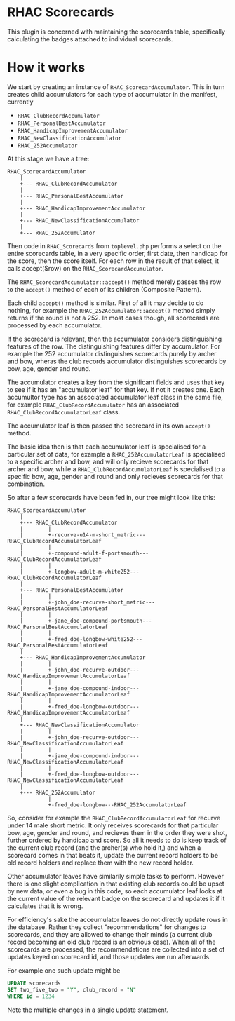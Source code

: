 # RHAC Scorecards

This plugin is concerned with maintaining the scorecards table,
specifically calculating the badges attached to individual scorecards.

# How it works

We start by creating an instance of `RHAC_ScorecardAccumulator`.
This in turn creates child accumulators for each type of accumulator
in the manifest, currently

* `RHAC_ClubRecordAccumulator`
* `RHAC_PersonalBestAccumulator`
* `RHAC_HandicapImprovementAccumulator`
* `RHAC_NewClassificationAccumulator`
* `RHAC_252Accumulator`

At this stage we have a tree:
```
RHAC_ScorecardAccumulator
    |
    +--- RHAC_ClubRecordAccumulator
    |
    +--- RHAC_PersonalBestAccumulator
    |
    +--- RHAC_HandicapImprovementAccumulator
    |
    +--- RHAC_NewClassificationAccumulator
    |
    +--- RHAC_252Accumulator
```

Then code in `RHAC_Scorecards` from `toplevel.php` performs a select
on the entire scorecards table, in a very specific order, first
date, then handicap for the score, then the score itself. For each
row in the result of that select, it calls accept($row) on the
`RHAC_ScorecardAccumulator`.

The `RHAC_ScorecardAccumulator::accept()` method merely passes the
row to the `accept()` method of each of its children (Composite
Pattern).

Each child `accept()` method is similar. First of all it may decide
to do nothing, for example the `RHAC_252Accumulator::accept()`
method simply returns if the round is not a 252. In most cases
though, all scorecards are processed by each accumulator.

If the scorecard is relevant, then the accumulator considers
distinguishing features of the row. The distinguishing features
differ by accumulator. For example the 252 accumulator distinguishes
scorecards purely by archer and bow, wheras the club records
accumulator distinguishes scorecards by bow, age, gender and round.

The accumulator creates a key from the significant fields and uses
that key to see if it has an "accumulator leaf" for that key. If
not it creates one. Each accumultor type has an associated accumulator
leaf class in the same file, for example `RHAC_ClubRecordAccumulator`
has an associated `RHAC_ClubRecordAccumulatorLeaf` class.

The accumulator leaf is then passed the scorecard in its own
`accept()` method.

The basic idea then is that each accumulator leaf is specialised
for a particular set of data, for example a `RHAC_252AccumulatorLeaf`
is specialised to a specific archer and bow, and will only recieve
scorecards for that archer and bow, while a
`RHAC_ClubRecordAccumulatorLeaf` is specialised to a specific bow,
age, gender and round and only recieves scorecards for that
combination.

So after a few scorecards have been fed in, our tree might look like this:
```
RHAC_ScorecardAccumulator
    |
    +--- RHAC_ClubRecordAccumulator
    |        |
    |        +-recurve-u14-m-short_metric---RHAC_ClubRecordAccumulatorLeaf
    |        |
    |        +-compound-adult-f-portsmouth---RHAC_ClubRecordAccumulatorLeaf
    |        |
    |        +-longbow-adult-m-white252---RHAC_ClubRecordAccumulatorLeaf
    |
    +--- RHAC_PersonalBestAccumulator
    |        |
    |        +-john_doe-recurve-short_metric---RHAC_PersonalBestAccumulatorLeaf
    |        |
    |        +-jane_doe-compound-portsmouth---RHAC_PersonalBestAccumulatorLeaf
    |        |
    |        +-fred_doe-longbow-white252---RHAC_PersonalBestAccumulatorLeaf
    |
    +--- RHAC_HandicapImprovementAccumulator
    |        |
    |        +-john_doe-recurve-outdoor---RHAC_HandicapImprovementAccumulatorLeaf
    |        |
    |        +-jane_doe-compound-indoor---RHAC_HandicapImprovementAccumulatorLeaf
    |        |
    |        +-fred_doe-longbow-outdoor---RHAC_HandicapImprovementAccumulatorLeaf
    |
    +--- RHAC_NewClassificationAccumulator
    |        |
    |        +-john_doe-recurve-outdoor---RHAC_NewClassificationAccumulatorLeaf
    |        |
    |        +-jane_doe-compound-indoor---RHAC_NewClassificationAccumulatorLeaf
    |        |
    |        +-fred_doe-longbow-outdoor---RHAC_NewClassificationAccumulatorLeaf
    |
    +--- RHAC_252Accumulator
             |
             +-fred_doe-longbow---RHAC_252AccumulatorLeaf
```

So, consider for example the `RHAC_ClubRecordAccumulatorLeaf` for
recurve under 14 male short metric.  It only receives scorecards
for that particular bow, age, gender and round, and recieves them
in the order they were shot, further ordered by handicap and score.
So all it needs to do is keep track of the current club record (and
the archer(s) who hold it,) and when a scorecard comes in that beats
it, update the current record holders to be old record holders and
replace them with the new record holder.

Other accumulator leaves have similarily simple tasks to perform.
However there is one slight complication in that existing club
records could be upset by new data, or even a bug in this code, so
each accumulator leaf looks at the current value of the relevant
badge on the scorecard and updates it if it calculates that it is
wrong.

For efficiency's sake the acceumulator leaves do not directly update
rows in the database. Rather they collect "recommendations" for changes
to scorecards, and they are allowed to change their minds (a current club record
becoming an old club record is an obvious case). When all of the scorecards are
processed, the recommendations are collected into a set of updates keyed
on scorecard id, and those updates are run afterwards.

For example one such update might be

```sql
UPDATE scorecards
SET two_five_two = "Y", club_record = "N"
WHERE id = 1234
```

Note the multiple changes in a single update statement.

